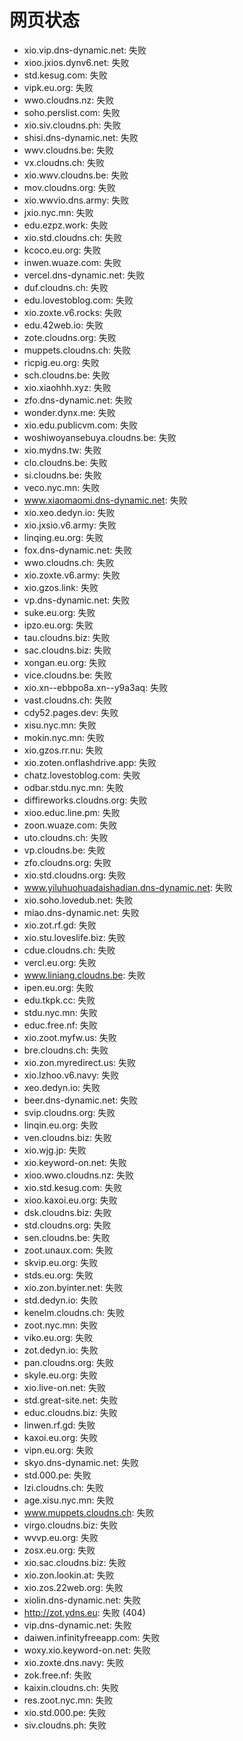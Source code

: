 # 网页状态
- xio.vip.dns-dynamic.net: 失败
- xioo.jxios.dynv6.net: 失败
- std.kesug.com: 失败
- vipk.eu.org: 失败
- wwo.cloudns.nz: 失败
- soho.perslist.com: 失败
- xio.siv.cloudns.ph: 失败
- shisi.dns-dynamic.net: 失败
- wwv.cloudns.be: 失败
- vx.cloudns.ch: 失败
- xio.wwv.cloudns.be: 失败
- mov.cloudns.org: 失败
- xio.wwvio.dns.army: 失败
- jxio.nyc.mn: 失败
- edu.ezpz.work: 失败
- xio.std.cloudns.ch: 失败
- kcoco.eu.org: 失败
- inwen.wuaze.com: 失败
- vercel.dns-dynamic.net: 失败
- duf.cloudns.ch: 失败
- edu.lovestoblog.com: 失败
- xio.zoxte.v6.rocks: 失败
- edu.42web.io: 失败
- zote.cloudns.org: 失败
- muppets.cloudns.ch: 失败
- ricpig.eu.org: 失败
- sch.cloudns.be: 失败
- xio.xiaohhh.xyz: 失败
- zfo.dns-dynamic.net: 失败
- wonder.dynx.me: 失败
- xio.edu.publicvm.com: 失败
- woshiwoyansebuya.cloudns.be: 失败
- xio.mydns.tw: 失败
- clo.cloudns.be: 失败
- si.cloudns.be: 失败
- veco.nyc.mn: 失败
- www.xiaomaomi.dns-dynamic.net: 失败
- xio.xeo.dedyn.io: 失败
- xio.jxsio.v6.army: 失败
- linqing.eu.org: 失败
- fox.dns-dynamic.net: 失败
- wwo.cloudns.ch: 失败
- xio.zoxte.v6.army: 失败
- xio.gzos.link: 失败
- vp.dns-dynamic.net: 失败
- suke.eu.org: 失败
- ipzo.eu.org: 失败
- tau.cloudns.biz: 失败
- sac.cloudns.biz: 失败
- xongan.eu.org: 失败
- vice.cloudns.be: 失败
- xio.xn--ebbpo8a.xn--y9a3aq: 失败
- vast.cloudns.ch: 失败
- cdy52.pages.dev: 失败
- xisu.nyc.mn: 失败
- mokin.nyc.mn: 失败
- xio.gzos.rr.nu: 失败
- xio.zoten.onflashdrive.app: 失败
- chatz.lovestoblog.com: 失败
- odbar.stdu.nyc.mn: 失败
- diffireworks.cloudns.org: 失败
- xioo.educ.line.pm: 失败
- zoon.wuaze.com: 失败
- uto.cloudns.ch: 失败
- vp.cloudns.be: 失败
- zfo.cloudns.org: 失败
- xio.std.cloudns.org: 失败
- www.yiluhuohuadaishadian.dns-dynamic.net: 失败
- xio.soho.lovedub.net: 失败
- miao.dns-dynamic.net: 失败
- xio.zot.rf.gd: 失败
- xio.stu.loveslife.biz: 失败
- cdue.cloudns.ch: 失败
- vercl.eu.org: 失败
- www.liniang.cloudns.be: 失败
- ipen.eu.org: 失败
- edu.tkpk.cc: 失败
- stdu.nyc.mn: 失败
- educ.free.nf: 失败
- xio.zoot.myfw.us: 失败
- bre.cloudns.ch: 失败
- xio.zon.myredirect.us: 失败
- xio.lzhoo.v6.navy: 失败
- xeo.dedyn.io: 失败
- beer.dns-dynamic.net: 失败
- svip.cloudns.org: 失败
- linqin.eu.org: 失败
- ven.cloudns.biz: 失败
- xio.wjg.jp: 失败
- xio.keyword-on.net: 失败
- xioo.wwo.cloudns.nz: 失败
- xio.std.kesug.com: 失败
- xioo.kaxoi.eu.org: 失败
- dsk.cloudns.biz: 失败
- std.cloudns.org: 失败
- sen.cloudns.be: 失败
- zoot.unaux.com: 失败
- skvip.eu.org: 失败
- stds.eu.org: 失败
- xio.zon.byinter.net: 失败
- std.dedyn.io: 失败
- kenelm.cloudns.ch: 失败
- zoot.nyc.mn: 失败
- viko.eu.org: 失败
- zot.dedyn.io: 失败
- pan.cloudns.org: 失败
- skyle.eu.org: 失败
- xio.live-on.net: 失败
- std.great-site.net: 失败
- educ.cloudns.biz: 失败
- linwen.rf.gd: 失败
- kaxoi.eu.org: 失败
- vipn.eu.org: 失败
- skyo.dns-dynamic.net: 失败
- std.000.pe: 失败
- lzi.cloudns.ch: 失败
- age.xisu.nyc.mn: 失败
- www.muppets.cloudns.ch: 失败
- virgo.cloudns.biz: 失败
- wvvp.eu.org: 失败
- zosx.eu.org: 失败
- xio.sac.cloudns.biz: 失败
- xio.zon.lookin.at: 失败
- xio.zos.22web.org: 失败
- xiolin.dns-dynamic.net: 失败
- http://zot.ydns.eu: 失败 (404)
- vip.dns-dynamic.net: 失败
- daiwen.infinityfreeapp.com: 失败
- woxy.xio.keyword-on.net: 失败
- xio.zoxte.dns.navy: 失败
- zok.free.nf: 失败
- kaixin.cloudns.ch: 失败
- res.zoot.nyc.mn: 失败
- xio.std.000.pe: 失败
- siv.cloudns.ph: 失败
